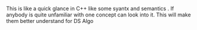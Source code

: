 This is like a quick glance in C++ like some syantx and semantics . If anybody is quite unfamiliar with one concept can look into it.
This will make them better understand for DS Algo
